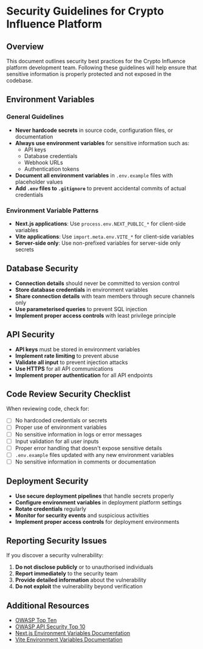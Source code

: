 # Security Guidelines for Crypto Influence Platform

## Overview

This document outlines security best practices for the Crypto Influence platform development team. Following these guidelines will help ensure that sensitive information is properly protected and not exposed in the codebase.

## Environment Variables

### General Guidelines

- **Never hardcode secrets** in source code, configuration files, or documentation
- **Always use environment variables** for sensitive information such as:
  - API keys
  - Database credentials
  - Webhook URLs
  - Authentication tokens
- **Document all environment variables** in `.env.example` files with placeholder values
- **Add `.env` files to `.gitignore`** to prevent accidental commits of actual credentials

### Environment Variable Patterns

- **Next.js applications**: Use `process.env.NEXT_PUBLIC_*` for client-side variables
- **Vite applications**: Use `import.meta.env.VITE_*` for client-side variables
- **Server-side only**: Use non-prefixed variables for server-side only secrets

## Database Security

- **Connection details** should never be committed to version control
- **Store database credentials** in environment variables
- **Share connection details** with team members through secure channels only
- **Use parameterised queries** to prevent SQL injection
- **Implement proper access controls** with least privilege principle

## API Security

- **API keys** must be stored in environment variables
- **Implement rate limiting** to prevent abuse
- **Validate all input** to prevent injection attacks
- **Use HTTPS** for all API communications
- **Implement proper authentication** for all API endpoints

## Code Review Security Checklist

When reviewing code, check for:

- [ ] No hardcoded credentials or secrets
- [ ] Proper use of environment variables
- [ ] No sensitive information in logs or error messages
- [ ] Input validation for all user inputs
- [ ] Proper error handling that doesn't expose sensitive details
- [ ] `.env.example` files updated with any new environment variables
- [ ] No sensitive information in comments or documentation

## Deployment Security

- **Use secure deployment pipelines** that handle secrets properly
- **Configure environment variables** in deployment platform settings
- **Rotate credentials** regularly
- **Monitor for security events** and suspicious activities
- **Implement proper access controls** for deployment environments

## Reporting Security Issues

If you discover a security vulnerability:

1. **Do not disclose publicly** or to unauthorised individuals
2. **Report immediately** to the security team
3. **Provide detailed information** about the vulnerability
4. **Do not exploit** the vulnerability beyond verification

## Additional Resources

- [OWASP Top Ten](https://owasp.org/www-project-top-ten/)
- [OWASP API Security Top 10](https://owasp.org/www-project-api-security/)
- [Next.js Environment Variables Documentation](https://nextjs.org/docs/basic-features/environment-variables)
- [Vite Environment Variables Documentation](https://vitejs.dev/guide/env-and-mode.html)
